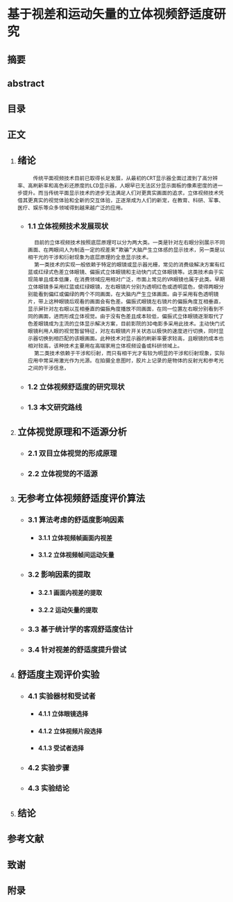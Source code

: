 # 基于视差和运动矢量的立体视频舒适度研究

## 摘要

## abstract

## 目录

## 正文

1. ## 绪论

            传统平面视频技术目前已取得长足发展，从最初的CRT显示器全面过渡到了高分辨率、高刷新率和高色彩还原度的LCD显示器，人眼早已无法区分显示面板的像素密度的进一步提升。而当传统平面显示技术的进步无法满足人们对更真实画面的追求，立体视频技术凭借其更真实的视觉体验和全新的交互体验，正逐渐成为人们的新宠，在教育、科研、军事、医疗、娱乐等众多领域得到越来越广泛的应用。

    - ### 1.1 立体视频技术发展现状

            目前的立体视频技术按照底层原理可以分为两大类。一类是针对左右眼分别展示不同画面、在两眼间人为制造一定的视差来“欺骗”大脑产生立体感的显示技术，另一类是以相干光的干涉和衍射现象为底层原理的全息显示技术。
            第一类技术的实现一般依赖于特定的眼镜或显示器光栅，常见的消费级解决方案有红蓝或红绿式色差立体眼镜、偏振式立体眼镜和主动快门式立体眼镜等。这类技术由于实现简单且成本低廉，在消费领域应用相对广泛，市面上常见的VR眼镜也属于此类。早期立体眼镜多采用红蓝或红绿眼镜，左右眼镜片分别为透明红色或透明蓝色，使得两眼分别能看到偏红或偏绿的两个不同画面，在大脑内产生立体画面。由于采用有色透明镜片，带上这种眼镜后观看的画面会有色差。偏振式眼镜左右镜片的偏振角度互相垂直，显示屏针对左右眼以互相垂直的偏振角度播放不同画面，在同一位置左右眼分别看到不同的画面，进而形成立体视觉。由于没有色差且成本较低，偏振式立体眼镜逐渐取代了色差眼镜成为主流的立体显示解决方案，目前影院的3D电影多采用此技术。主动快门式眼镜利用人眼的视觉暂留特征，对左右眼镜片开关状态以极快的速度进行切换，同时显示器切换到相匹配的该眼画面。此种技术对显示器的刷新率要求较高，且眼镜的成本也相对较高，该种技术主要用在高端家用立体视频设备或科研领域上。
            第二类技术依赖于干涉和衍射，而只有相干光才有较为明显的干涉和衍射现象，实际应用中常采用激光作为光源。在拍摄全息图时，胶片上记录的是物体的反射光和参考光之间的干涉信息，
            

    - ### 1.2 立体视频舒适度的研究现状

    - ### 1.3 本文研究路线

2. ## 立体视觉原理和不适源分析

    - ### 2.1 双目立体视觉的形成原理
    
    - ### 2.2 立体视觉的不适源

3. ## 无参考立体视频舒适度评价算法

    - ### 3.1 算法考虑的舒适度影响因素

        - #### 3.1.1 立体视频帧画面内视差

        - #### 3.1.2 立体视频帧间运动矢量

    - ### 3.2 影响因素的提取
        
        - #### 3.2.1 画面内视差的提取
        
        - #### 3.2.2 运动矢量的提取

    - ### 3.3 基于统计学的客观舒适度估计

    - ### 3.4 针对视差的舒适度提升尝试
        

4. ## 舒适度主观评价实验

    - ### 4.1 实验器材和受试者

        - #### 4.1.1 立体眼镜选择

        - #### 4.1.2 立体视频片段选择

        - #### 4.1.3 受试者选择

    - ### 4.2 实验步骤

    - ### 4.3 实验结论

5. ## 结论

## 参考文献

## 致谢

## 附录

